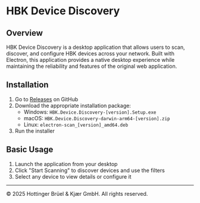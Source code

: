 # HBK Device Discovery

## Overview

HBK Device Discovery is a desktop application that allows users to scan, discover, and configure HBK devices across your network. Built with Electron, this application provides a native desktop experience while maintaining the reliability and features of the original web application.

## Installation

1. Go to [Releases](https://github.com/HBM/electron-scan/releases) on GitHub
2. Download the appropriate installation package:
   - Windows: `HBK.Device.Discovery-[version].Setup.exe`
   - macOS: `HBK.Device.Discovery-darwin-arm64-[version].zip`
   - Linux: `electron-scan_[version]_amd64.deb`
3. Run the installer

## Basic Usage

1. Launch the application from your desktop
2. Click "Start Scanning" to discover devices and use the filters
3. Select any device to view details or configure it

---

© 2025 Hottinger Brüel & Kjær GmbH. All rights reserved.